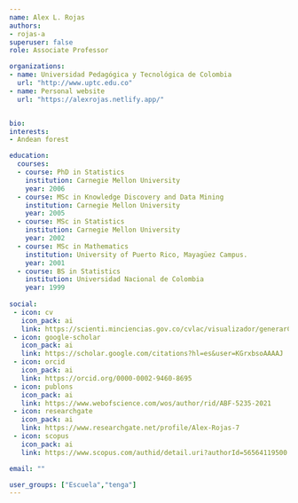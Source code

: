 ```yaml
---
name: Alex L. Rojas
authors:
- rojas-a
superuser: false
role: Associate Professor

organizations:
- name: Universidad Pedagógica y Tecnológica de Colombia
  url: "http://www.uptc.edu.co"
- name: Personal website
  url: "https://alexrojas.netlify.app/"


bio:
interests:
- Andean forest

education:
  courses:
  - course: PhD in Statistics
    institution: Carnegie Mellon University
    year: 2006
  - course: MSc in Knowledge Discovery and Data Mining
    institution: Carnegie Mellon University
    year: 2005
  - course: MSc in Statistics
    institution: Carnegie Mellon University
    year: 2002
  - course: MSc in Mathematics
    institution: University of Puerto Rico, Mayagüez Campus.
    year: 2001
  - course: BS in Statistics
    institution: Universidad Nacional de Colombia
    year: 1999
    
social:
 - icon: cv
   icon_pack: ai
   link: https://scienti.minciencias.gov.co/cvlac/visualizador/generarCurriculoCv.do?cod_rh=0000100943
 - icon: google-scholar
   icon_pack: ai
   link: https://scholar.google.com/citations?hl=es&user=KGrxbsoAAAAJ
 - icon: orcid
   icon_pack: ai
   link: https://orcid.org/0000-0002-9460-8695
 - icon: publons
   icon_pack: ai
   link: https://www.webofscience.com/wos/author/rid/ABF-5235-2021
 - icon: researchgate
   icon_pack: ai
   link: https://www.researchgate.net/profile/Alex-Rojas-7
 - icon: scopus
   icon_pack: ai
   link: https://www.scopus.com/authid/detail.uri?authorId=56564119500

email: ""

user_groups: ["Escuela","tenga"]
---
```

